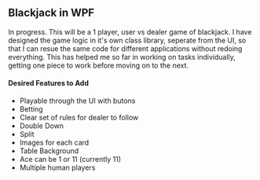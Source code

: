 ## Blackjack in WPF
In progress. This will be a 1 player, user vs dealer game of blackjack. I have designed the game logic in it's own class library, seperate from the UI, so that I can resue the same code for different applications without redoing everything. This has helped me so far in working on tasks individually, getting one piece to work before moving on to the next. 

#### Desired Features to Add
- Playable through the UI with butons
- Betting
- Clear set of rules for dealer to follow
- Double Down
- Split
- Images for each card
- Table Background
- Ace can be 1 or 11 (currently 11)
- Multiple human players
